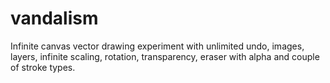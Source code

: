 # vandalism
Infinite canvas vector drawing experiment with unlimited undo, images, layers, infinite scaling, rotation, transparency, eraser with alpha and couple of stroke types.
